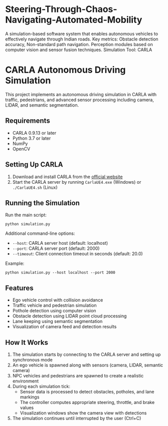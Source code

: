 # Steering-Through-Chaos-Navigating-Automated-Mobility
A simulation-based software system that enables autonomous vehicles to effectively navigate through Indian roads. Key metrics: Obstacle detection accuracy, Non-standard path navigation. Perception modules based on computer vision and sensor fusion techniques.  Simulation Tool: CARLA

# CARLA Autonomous Driving Simulation

This project implements an autonomous driving simulation in CARLA with traffic, pedestrians, and advanced sensor processing including camera, LIDAR, and semantic segmentation.

## Requirements

- CARLA 0.9.13 or later
- Python 3.7 or later
- NumPy
- OpenCV

## Setting Up CARLA

1. Download and install CARLA from the [official website](https://carla.org/download/)
2. Start the CARLA server by running `CarlaUE4.exe` (Windows) or `./CarlaUE4.sh` (Linux)

## Running the Simulation

Run the main script:
```
python simulation.py
```
Additional command-line options:
- `--host`: CARLA server host (default: localhost)
- `--port`: CARLA server port (default: 2000)
- `--timeout`: Client connection timeout in seconds (default: 20.0)

Example:
```
python simulation.py --host localhost --port 2000
```

## Features

- Ego vehicle control with collision avoidance
- Traffic vehicle and pedestrian simulation
- Pothole detection using computer vision
- Obstacle detection using LIDAR point cloud processing
- Lane keeping using semantic segmentation
- Visualization of camera feed and detection results

## How It Works

1. The simulation starts by connecting to the CARLA server and setting up synchronous mode
2. An ego vehicle is spawned along with sensors (camera, LIDAR, semantic camera)
3. NPC vehicles and pedestrians are spawned to create a realistic environment
4. During each simulation tick:
   - Sensor data is processed to detect obstacles, potholes, and lane markings
   - The controller computes appropriate steering, throttle, and brake values
   - Visualization windows show the camera view with detections
5. The simulation continues until interrupted by the user (Ctrl+C)
